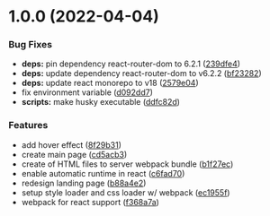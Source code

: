 # 1.0.0 (2022-04-04)


### Bug Fixes

* **deps:** pin dependency react-router-dom to 6.2.1 ([239dfe4](https://github.com/fariasmateuss/webpack-setup-for-react/commit/239dfe47d6542a3fcd6e5567e60829575557d749))
* **deps:** update dependency react-router-dom to v6.2.2 ([bf23282](https://github.com/fariasmateuss/webpack-setup-for-react/commit/bf232821d1aa6a5d59d7edaf1e97359f652c1df0))
* **deps:** update react monorepo to v18 ([2579e04](https://github.com/fariasmateuss/webpack-setup-for-react/commit/2579e043cf453c1e79d3361c9086b83bc4538f5b))
* fix environment variable ([d092dd7](https://github.com/fariasmateuss/webpack-setup-for-react/commit/d092dd73ef28ee745a12ecad49edcaf49f8a3de9))
* **scripts:** make husky executable ([ddfc82d](https://github.com/fariasmateuss/webpack-setup-for-react/commit/ddfc82d915916846a79e8ae3659b927df1b668d6))


### Features

* add hover effect ([8f29b31](https://github.com/fariasmateuss/webpack-setup-for-react/commit/8f29b31e8669cdae751132b18bc6d4ec0a53c042))
* create main page ([cd5acb3](https://github.com/fariasmateuss/webpack-setup-for-react/commit/cd5acb3987b0aabe5c2a41f28fc4e71dae3c176c))
* create of HTML files to server webpack bundle ([b1f27ec](https://github.com/fariasmateuss/webpack-setup-for-react/commit/b1f27ec58a334e4f8bd7a6551f1a77293836070c))
* enable automatic runtime in react ([c6fad70](https://github.com/fariasmateuss/webpack-setup-for-react/commit/c6fad70b7954b2cbe0c5836c1d279dfdb243aa43))
* redesign landing page ([b88a4e2](https://github.com/fariasmateuss/webpack-setup-for-react/commit/b88a4e265c19b3f250efbddedf969db3d7025618))
* setup style loader and css loader w/ webpack ([ec1955f](https://github.com/fariasmateuss/webpack-setup-for-react/commit/ec1955fa3ba4e6ee6447a60b170da54ae4ba74cf))
* webpack for react support ([f368a7a](https://github.com/fariasmateuss/webpack-setup-for-react/commit/f368a7a9897eabfcf1db171f088cf62f5d91082b))
